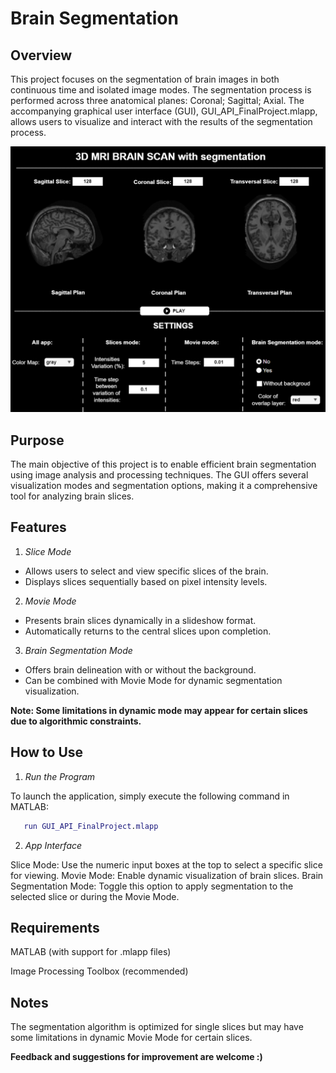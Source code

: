 # **Brain Segmentation**

## Overview
This project focuses on the segmentation of brain images in both continuous time and isolated image modes. The segmentation process is performed across three anatomical planes: Coronal; Sagittal; Axial. The accompanying graphical user interface (GUI), GUI_API_FinalProject.mlapp, allows users to visualize and interact with the results of the segmentation process.

![GUI Screenshot](segmentationApp.png)

## Purpose
The main objective of this project is to enable efficient brain segmentation using image analysis and processing techniques. The GUI offers several visualization modes and segmentation options, making it a comprehensive tool for analyzing brain slices.

## Features
1. _Slice Mode_
  - Allows users to select and view specific slices of the brain.
  - Displays slices sequentially based on pixel intensity levels.

2. _Movie Mode_
- Presents brain slices dynamically in a slideshow format.
- Automatically returns to the central slices upon completion.

3. _Brain Segmentation Mode_
- Offers brain delineation with or without the background.
- Can be combined with Movie Mode for dynamic segmentation visualization.

**Note: Some limitations in dynamic mode may appear for certain slices due to algorithmic constraints.**

## How to Use
1. _Run the Program_

To launch the application, simply execute the following command in MATLAB:
```matlab
   run GUI_API_FinalProject.mlapp
```

2. _App Interface_

Slice Mode: Use the numeric input boxes at the top to select a specific slice for viewing.
Movie Mode: Enable dynamic visualization of brain slices.
Brain Segmentation Mode: Toggle this option to apply segmentation to the selected slice or during the Movie Mode.

## Requirements
MATLAB (with support for .mlapp files)

Image Processing Toolbox (recommended)

## Notes
The segmentation algorithm is optimized for single slices but may have some limitations in dynamic Movie Mode for certain slices.

**Feedback and suggestions for improvement are welcome :)**
